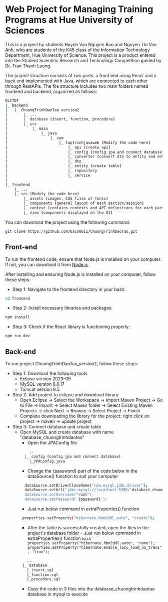 # Web Project for Managing Training Programs at Hue University of Sciences

This is a project by students Huynh Van Nguyen Bao and Nguyen Thi Van Anh, who are students of the K45 class of the Information Technology Department, Hue University of Science. This project is a product entered into the Student Scientific Research and Technology Competition guided by Dr. Tran Thanh Luong.

The project structure consists of two parts: a front end using React and a back end implemented with Java, which are connected to each other through RestAPIs.
The file structure includes two main folders named frontend and backend, organized as follows:

```bash
QLCTDT
|_ backend
|   |_ ChuongTrinhDaoTao_version2
|       |_ ...
|       |_ database (insert, function, procedure)
|       |_ src
|           |_ main
|               |_ java
|                   |_ com
|                       |_ laptrinhjavaweb (Modify the code here)
|                           |_ api (create api)
|                           |_ config (config jpa and connect database)
|                           |_ converter (convert dto to entity and entity to dto)
|                           |_ dto
|                           |_ entity (create table)
|                           |_ repository 
|                           |_ service
|
|_ frontend
    |_ ...
    |_ src (Modify the code here)
        |_ assets (images, CSS files of fonts)
        |_ components (general layout of each section/session)
        |_ context (contains contexts and API definitions for each part)
        |_ view (components displayed on the UI)
```

You can download the project using the following command:
```bash
git clone https://github.com/baco0611/ChuongTrinhDaoTao.git
```

## Front-end
To run the frontend code, ensure that Node.js is installed on your computer. If not, you can download it from <a target="_blank" href="https://nodejs.org/en">Node.js</a>.

After installing and ensuring Node.js is installed on your computer, follow these steps:

- Step 1: Navigate to the frontend directory in your bash:
```bash
cd frontend
```

- Step 2: Install necessary libraries and packages:
```bash
npm install
```

- Step 3: Check if the React library is functioning properly:
```bash
npm run dev
```

## Back-end
To run project ChuongTrinhDaoTao_version2, follow these steps:
- Step 1: Download the following tools
    - Eclipse version 2023-09
    - MySQL version 8.0.17
    - Tomcat version 8.5
- Step 2: Add project to eclipse and download library
    - Open Eclipse -> Select the Workspace -> Import Maven Project -> Go to File -> Import -> Select Maven folder -> Select Existing Maven Projects -> click Next -> Browse -> Select Project -> Finish
    - Complete downloading the library for the project: right click on project -> maven -> update project
- Step 3: Connect database and create table
  	- Open MySQL and create database with name "database_chuongtrinhdaotao"
      - Open the JPAConfig file 
      ```bash
          ..
        |_ config (config jpa and connect database)
          |_JPAConfig.java
      ```
      - Change the {password} part of the code below in the dataSource() function to suit your computer
      ```bash
        dataSource.setDriverClassName("com.mysql.jdbc.Driver");
		dataSource.setUrl("jdbc:mysql://localhost:3306/"database_chuongtrinhdaotao");
		dataSource.setUsername("root");
		dataSource.setPassword("{password}");
      ```
      - Just run below command in extraProperties() function
       ```bash
        properties.setProperty("hibernate.hbm2ddl.auto", "create");
       ```
      - After the table is successfully created, open the files in the project's database folder
             - Just run below command in extraProperties() function
               ```bash
                properties.setProperty("hibernate.hbm2ddl.auto", "none");
		        properties.setProperty("hibernate.enable_lazy_load_no_trans", "true");
               ```
       ```bash
          ..
        |_ database 
          |_insert.sql
          |_function.sql
          |_procedure.sql
      ```
      - Copy the code in 3 files into the database_chuongtrinhdaotao database in mysql to execute
